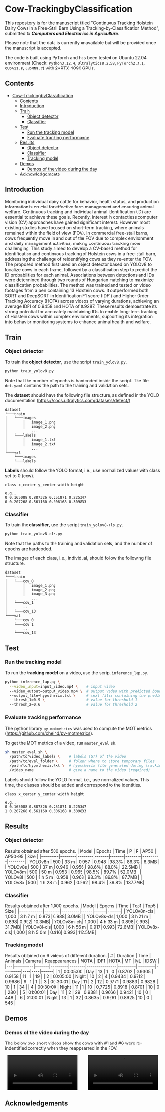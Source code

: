 # Cow-TrackingbyClassification


This repository is for the manuscript titled "Continuous Tracking Holstein Dairy Cows in a Free-Stall Barn Using a Tracking-by-Classification Method", submitted to ***Computers and Electronics in Agriculture***. 

Please note that the data is currently unavailable but will be provided once the manuscript is accepted.

The code is built using PyTorch and has been tested on Ubuntu 22.04 environment (Check: `Python3.12.4`, `Ultralytics8.2.58`, `PyTorch2.3.1`, `CUDA11.8`, `cuDNN8.7`) with 2*RTX 4090 GPUs. 

## Contents
- [Cow-TrackingbyClassification](#cow-trackingbyclassification)
  - [Contents](#contents)
  - [Introduction](#introduction)
  - [Train](#train)
    - [Object detector](#object-detector)
    - [Classifier](#classifier)
  - [Test](#test)
    - [Run the tracking model](#run-the-tracking-model)
    - [Evaluate tracking performance](#evaluate-tracking-performance)
  - [Results](#results)
    - [Object detector](#object-detector-1)
    - [Classifier](#classifier-1)
    - [Tracking model](#tracking-model)
  - [Demos](#demos)
    - [Demos of the video during the day](#demos-of-the-video-during-the-day)
  - [Acknowledgements](#acknowledgements)

## Introduction
Monitoring individual dairy cattle for behavior, health status, and production information is crucial for effective farm management and ensuring animal welfare. Continuous tracking and individual animal identification (ID) are essential to achieve these goals. Recently, interest in contactless computer vision (CV) approaches have gained significant interest. However, most existing studies have focused on short-term tracking, where animals remained within the field of view (FOV). In commercial free-stall barns, cows frequently move in and out of the FOV due to complex environment and daily management activities, making continuous tracking more challenging. This study aimed to develop a CV-based method for identification and continuous tracking of Holstein cows in a free-stall barn, addressing the challenge of reidentifying cows as they re-enter the FOV. The proposed method first used an object detector based on YOLOv8 to localize cows in each frame, followed by a classification step to predict the ID probabilities for each animal. Associations between detections and IDs were determined through two rounds of Hungarian matching to maximize classification probabilities. The method was trained and tested on video footages from a pen containing 13 Holstein cows. It outperformed both SORT and DeepSORT in Identification F1 score (IDF1) and Higher Order Tracking Accuracy (HOTA) across videos of varying durations, achieving an average IDF1 of 0.9458 and HOTA of 0.9287. These results demonstrate its strong potential for accurately maintaining IDs to enable long-term tracking of Holstein cows within complex environments, supporting its integration into behavior monitoring systems to enhance animal health and welfare.



## Train
### Object detector
To train the **object detector**, use the script `train_yolov8.py`.
```sh
python train_yolov8.py
```
Note that the number of epochs is hardcoded inside the script. The file `det.yaml` contains the path to the training and validation sets. 

The **dataset** should have the following file structure, as defined in the YOLO documentation (https://docs.ultralytics.com/datasets/detect/)
```
dataset  
└───train
│   └───images
│       │   image_1.png
│       │   image_2.png
│           ...
│   └───labels
│       │   image_1.txt
│       │   image_2.txt
│           ...
└───val
    └───images
    └───labels
```

**Labels** should follow the YOLO format, i.e., use normalized values with class set to 0 (cow).
```
class x_center y_center width height

e.g.,
0 0.165088 0.887326 0.251871 0.225347
0 0.207268 0.561160 0.306168 0.309833
```

### Classifier
To train the **classifier**, use the script `train_yolov8-cls.py`.
```sh
python train_yolov8-cls.py
```
Note that the paths to the training and validation sets, and the number of epochs are hardcoded.

The images of each class, i.e., individual, should follow the following file structure.
```
dataset  
└───train
│   └───cow_0
│       │   image_1.png
│       │   image_2.png
│       │   image_3.png
│           ...
│   └───cow_1
│       ...
│   └───cow_13
└───val
    └───cow_0
    └───cow_1
        ...
    └───cow_13
```

## Test
### Run the tracking model
To run the **tracking model** on a video, use the script `inference_lap.py`.
```sh
python inference_lap.py \
  --video_input=input_video.mp4 \    # input video
  --video_output=output_video.mp4 \  # output video with predicted bounding boxes
  --output_file=hypothesis.txt \     # text files containing the predicted bounding boxes (hypothesis)
  --thresh_1=0.9 \                   # value for threshold 1
  --thresh_2=0.6                     # value for threshold 2
```

### Evaluate tracking performance
The python library `py-motmetrics` was used to compute the MOT metrics (https://github.com/cheind/py-motmetrics).

To get the MOT metrics of a video, run `master_eval.sh`.
```sh
sh master_eval.sh \
  /path/to/video_labels \    # labels (GT) of the video
  /path/to/eval_folder \     # folder where to store temporary files
  /path/to/hypothesis.txt \  # hypothesis file generated during tracking
  /video_name                # give a name to the video (required)
```

Labels should follow the YOLO format, i.e., use normalized values. This time, the classes should be added and correspond to the identities.
```
class x_center y_center width height

e.g.,
0 0.165088 0.887326 0.251871 0.225347
1 0.207268 0.561160 0.306168 0.309833
```

## Results
### Object detector
Results obtained after 500 epochs.
| Model   | Epochs | Time |   P   |   R   |  AP50  | AP50-95 |  Size  |
|---------|--------|--------|-------|-------|--------|---------|--------|
| YOLOv8n |  500 | 33 m | 0.957 | 0.948 | 98.3%  | 86.3%   | 6.3MB  |
| YOLOv8s |  500 | 37 m | 0.946 | 0.956 | 98.6%  | 88.0%   | 22.5MB |
| YOLOv8m |  500 | 50 m | 0.953 | 0.965 | 98.5%  | 89.7%   | 52.0MB |
| YOLOv8l |  500 | 1 h 5 m  | 0.958 | 0.963 | 98.3%  | 89.8%   | 87.7MB |
| YOLOv8x |  500 | 1 h 28 m | 0.962 | 0.962 | 98.4%  | 89.8%   | 137.7MB|

### Classifier
Results obtained after 1,000 epochs.
| Model      | Epochs | Time    | Top1 | Top5 | Size  |
|------------|--------|---------|------|------|-------|
| YOLOv8n-cls| 1,000  | 3 h 7 m | 0.873| 0.988| 3.0MB |
| YOLOv8s-cls| 1,000  | 3 h 21 m  | 0.898| 0.992| 10.3MB|
| YOLOv8m-cls| 1,000  | 4 h 33 m  | 0.898| 0.993| 31.7MB|
| YOLOv8l-cls| 1,000  | 6 h 56 m  | 0.917| 0.993| 72.6MB|
| YOLOv8x-cls| 1,000  | 8 h 5 0m  | 0.916| 0.993| 112.5MB|

### Tracking model
Results obtained on 6 videos of different duration.
| # | Duration | Time  | Animals | Camera | Reappearances |   MOTA  |   IDF1  |   HOTA  | MT | ML | IDSW |
|---|----------|-------|---------|--------|---------------|---------|---------|---------|----|----|------|
| 1 | 00:05:00 | Day   |   13    |   1    |       0       | 0.8702  | 0.9305  | 0.9158  | 11 |  1 |  19  |
| 2 | 00:05:00 | Night |   10    |   2    |       4       | 0.9434  | 0.9712  | 0.9686  |  9 |  1 |  1   |
| 3 | 00:30:01 | Day   |   11    |   2    |      12       | 0.9771  | 0.9883  | 0.9828  | 10 |  1 |  34  |
| 4 | 00:30:00 | Night |   11    |   1    |      10       | 0.7725  | 0.8918  | 0.8701  | 10 |  0 |  280 |
| 5 | 01:00:01 | Day   |   11    |   2    |      29       | 0.9381  | 0.9666  | 0.9421  | 10 |  0 |  448 |
| 6 | 01:00:01 | Night |   13    |   1    |      32       | 0.8635  | 0.9261  | 0.8925  | 10 |  0 |  545 |

## Demos

### Demos of the video during the day

The below two short videos show the cows with #1 and #6 were re-indentified correctly when they reappearred in the FOV.

<div style="display: flex; justify-content: space-around; gap: 20px;">
  <!-- First Video -->
  <video controls width="45%">
    <source src="https://raw.githubusercontent.com/meiqing-wang/Cow-TrackingbyClassification/main/Demos/DayClip1.mp4" type="video/mp4">
    Your browser does not support the video tag.
  </video>

  <!-- Second Video -->
  <video controls width="45%">
    <source src="https://raw.githubusercontent.com/meiqing-wang/Cow-TrackingbyClassification/main/Demos/DayClip2.mp4" type="video/mp4">
    Your browser does not support the video tag.
  </video>
</div>


## Acknowledgements